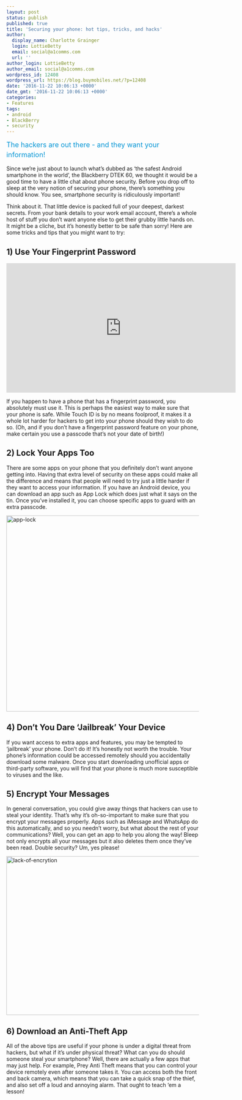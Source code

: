 ```yaml
---
layout: post
status: publish
published: true
title: 'Securing your phone: hot tips, tricks, and hacks'
author:
  display_name: Charlotte Grainger
  login: LottieBetty
  email: social@a1comms.com
  url: ''
author_login: LottieBetty
author_email: social@a1comms.com
wordpress_id: 12408
wordpress_url: https://blog.buymobiles.net/?p=12408
date: '2016-11-22 10:06:13 +0000'
date_gmt: '2016-11-22 10:06:13 +0000'
categories:
- Features
tags:
- android
- BlackBerry
- security
---
```

<p><span class="postStandFirst" style="color: #0896d5; line-height: 26px; font-size: 18px;">The hackers are out there - and they want your information!</span></p>
<p>Since we&rsquo;re just about to launch what&rsquo;s dubbed as &lsquo;the safest Android smartphone in the world&rsquo;, the Blackberry DTEK 60, we thought it would be a good time to have a little chat about phone security. Before you drop off to sleep at the very notion of securing your phone, there&rsquo;s something you should know. You see, smartphone security is ridiculously important!</p>
<p>Think about it. That little device is packed full of your deepest, darkest secrets. From your bank details to your work email account, there&rsquo;s a whole host of stuff you don&rsquo;t want anyone else to get their grubby little hands on. It might be a cliche, but it&rsquo;s honestly better to be safe than sorry! Here are some tricks and tips that you might want to try:</p>
<h2>1) Use Your Fingerprint Password</h2>
<p><iframe src="https://www.youtube.com/embed/NlAUYJj_Q7g" width="600" height="338" frameborder="0" allowfullscreen="allowfullscreen"></iframe></p>
<p>If you happen to have a phone that has a fingerprint password, you absolutely must use it. This is perhaps the easiest way to make sure that your phone is safe. While Touch ID is by no means foolproof, it makes it a whole lot harder for hackers to get into your phone should they wish to do so. (Oh, and if you don&rsquo;t have a fingerprint password feature on your phone, make certain you use a passcode that&rsquo;s not your date of birth!)</p>
<h2>2) Lock Your Apps Too</h2>
<p>There are some apps on your phone that you definitely don&rsquo;t want anyone getting into. Having that extra level of security on these apps could make all the difference and means that people will need to try just a little harder if they want to access your information. If you have an Android device, you can download an app such as App Lock which does just what it says on the tin. Once you&rsquo;ve installed it, you can choose specific apps to guard with an extra passcode.</p>
<p><img class="alignnone wp-image-12417 size-full" src="https://a1comms-blog-buymobiles.storage.googleapis.com/2016/11/app-lock.jpg" alt="app-lock" width="600" height="512" /></p>
<h2>4) Don&rsquo;t You Dare &lsquo;Jailbreak&rsquo; Your Device</h2>
<p>If you want access to extra apps and features, you may be tempted to &lsquo;jailbreak&rsquo; your phone. Don&rsquo;t do it! It&rsquo;s honestly not worth the trouble. Your phone&rsquo;s information could be accessed remotely should you accidentally download some malware. Once you start downloading unofficial apps or third-party software, you will find that your phone is much more susceptible to viruses and the like.</p>
<h2>5) Encrypt Your Messages</h2>
<p>In general conversation, you could give away things that hackers can use to steal your identity. That&rsquo;s why it&rsquo;s oh-so-important to make sure that you encrypt your messages properly. Apps such as iMessage and WhatsApp do this automatically, and so you needn&rsquo;t worry, but what about the rest of your communications? Well, you can get an app to help you along the way! Bleep not only encrypts all your messages but it also deletes them once they&rsquo;ve been read. Double security? Um, yes please!</p>
<p><img class="alignnone size-full wp-image-12415" src="https://a1comms-blog-buymobiles.storage.googleapis.com/2016/11/lack-of-encrytion.jpg" alt="lack-of-encrytion" width="650" height="415" /></p>
<h2>6) Download an Anti-Theft App</h2>
<p>All of the above tips are useful if your phone is under a digital threat from hackers, but what if it&rsquo;s under physical threat? What can you do should someone steal your smartphone? Well, there are actually a few apps that may just help. For example, Prey Anti Theft means that you can control your device remotely even after someone takes it. You can access both the front and back camera, which means that you can take a quick snap of the thief, and also set off a loud and annoying alarm. That ought to teach &lsquo;em a lesson!</p>
